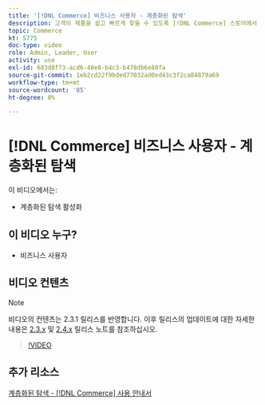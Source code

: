 ```yaml
---
title: '[!DNL Commerce] 비즈니스 사용자 - 계층화된 탐색'
description: 고객이 제품을 쉽고 빠르게 찾을 수 있도록 [!DNL Commerce] 스토어에서 계층화된 탐색을 사용할 수 있습니다.
topic: Commerce
kt: 5775
doc-type: video
role: Admin, Leader, User
activity: use
exl-id: 683d8f73-acd6-48e8-b4c3-b478db6e88fa
source-git-commit: 1eb2cd22f9bded77032ad0ed43c3f2ca84879a69
workflow-type: tm+mt
source-wordcount: '85'
ht-degree: 0%

---
```


# [!DNL Commerce] 비즈니스 사용자 - 계층화된 탐색

이 비디오에서는:

- 계층화된 탐색 활성화

## 이 비디오 누구?

- 비즈니스 사용자

## 비디오 컨텐츠

>[!NOTE]
>
>비디오의 컨텐츠는 2.3.1 릴리스를 반영합니다. 이후 릴리스의 업데이트에 대한 자세한 내용은 [ 2.3.x](https://devdocs.magento.com/guides/v2.3/release-notes/bk-release-notes.html) 및 [2.4.x](https://devdocs.magento.com/guides/v2.4/release-notes/bk-release-notes.html) 릴리스 노트를 참조하십시오.

>[!VIDEO](https://video.tv.adobe.com/v/36186?quality=12&learn=on)

## 추가 리소스

[계층화된 탐색 -  [!DNL Commerce] 사용 안내서](https://docs.magento.com/user-guide/catalog/navigation-layered.html)
